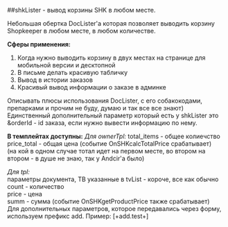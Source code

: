 ##shkLister - вывод корзины SHK в любом месте.

Небольшая обертка DocLister'a которая позволяет выводить корзину Shopkeeper в любом месте, в любом количестве.  
  
**Сферы применения:**
1. Когда нужно выводить корзину в двух местах на странице для мобильной версии и десктопной  
2. В письме делать красивую табличку  
3. Вывод в истории заказов  
4. Красивый вывод информации о заказе в админке  
  
Описывать плюсы использования DocLister, с его собакокодами, препарками и прочим не буду, думаю и так все все знают)  
Единственный дополнительный параметр который есть у shkLister это &orderId - id заказа, если нужно вывести информацию по нему.  

**В темплейтах доступны:**
*Для ownerTpl:*
total_items - общее колиечство  
price_total - общая цена (событие OnSHKcalcTotalPrice срабатывает)  
(на кой в одном случае тотал идет на первом месте, во втором на втором - в душе не знаю, так у Andcir'a было)  
  
*Для tpl:*  
параметры документа, ТВ указанные в tvList - короче, все как обычно  
count - количество  
price - цена  
summ - сумма (событие OnSHKgetProductPrice также срабатывает)  
Для дополнительных параметров, которое передавались через форму, используем префикс add. Пример: [+add.test+]  
